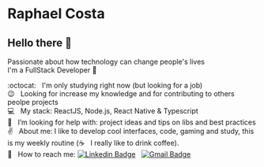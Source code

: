 # Raphael Costa

## Hello there 👋
Passionate about how technology can change people's lives\
I'm a FullStack Developer :rocket:

 :octocat:  &nbsp; I'm only studying right now (but looking for a job)\
 :wink: &nbsp; Looking for increase my knowledge and for contributing to others peolpe projects\
 :computer: &nbsp; My stack: ReactJS, Node.js, React Native & Typescript\
 :mag_right: &nbsp; I’m looking for help with: project ideas and tips on libs and best practices \
 :v: &nbsp; About me: I like to develop cool interfaces, code, gaming and study, this is my weekly routine (:coffee: &nbsp; I really like to drink coffee).\
 :email: &nbsp; How to reach me: [![Linkedin Badge](https://img.shields.io/badge/-RaphaelCosta-6633cc?style=flat-square&logo=Linkedin&logoColor=white&link=https://www.linkedin.com/in/raphael-costa-4948aa1aa/)](https://www.linkedin.com/in/raphael-costa-4948aa1aa/)
 &nbsp;
 [![Gmail Badge](https://img.shields.io/badge/-camargo25.gustavo@gmail.com-6633cc?style=flat-square&logo=Gmail&logoColor=white&link=mailto:camargo25.gustavo@gmail.com)](mailto:camargo25.gustavo@gmail.com)
